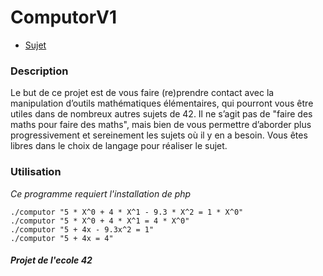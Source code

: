 # ComputorV1

* [Sujet](https://github.com/vchaillo/computorv1/blob/master/computorv1.pdf)

### Description

Le but de ce projet est de vous faire (re)prendre contact avec la manipulation d’outils mathématiques élémentaires, qui pourront vous être utiles dans de nombreux autres sujets de 42. Il ne s’agit pas de "faire des maths pour faire des maths", mais bien de vous permettre d’aborder plus progressivement et sereinement les sujets où il y en a besoin. Vous êtes libres dans le choix de langage pour réaliser le sujet.

### Utilisation

*Ce programme requiert l'installation de php*

```
./computor "5 * X^0 + 4 * X^1 - 9.3 * X^2 = 1 * X^0"
./computor "5 * X^0 + 4 * X^1 = 4 * X^0"
./computor "5 + 4x - 9.3x^2 = 1"
./computor "5 + 4x = 4"
```

##### Projet de l'ecole 42
